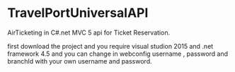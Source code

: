 # TravelPortUniversalAPI
AirTicketing in C#.net MVC 5 api for Ticket Reservation.

first download the project
and you require visual studion 2015 and .net framework 4.5
and you can change in webconfig username , password and branchId with your own username and password.


